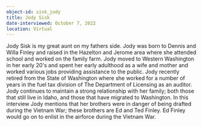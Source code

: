 ```yaml
---
object-id: sisk_jody
title: Jody Sisk
date-interviewed: October 7, 2022
location: Virtual
---
```

Jody Sisk is my great aunt on my fathers side. Jody was born to Dennis and Willa Finley and raised in the Hazelton and Jerome area where she attended school and worked on the family farm. Jody moved to Western Washington in her early 20's and spent her early adulthood as a wife and mother and worked various jobs providing assistance to the public. Jody recently retired from the State of Washington where she worked for a number of years in the fuel tax division of The Department of Licensing as an auditor. Jody continues to maintain a strong relationship with her family; both those that still live in Idaho, and those that have migrated to Washington. In this interview Jody mentions that her brothers were in danger of being drafted during the Vietnam War; these brothers are Ed and Ted Finley. Ed Finley would go on to enlist in the airforce during the Vietnam War.   

